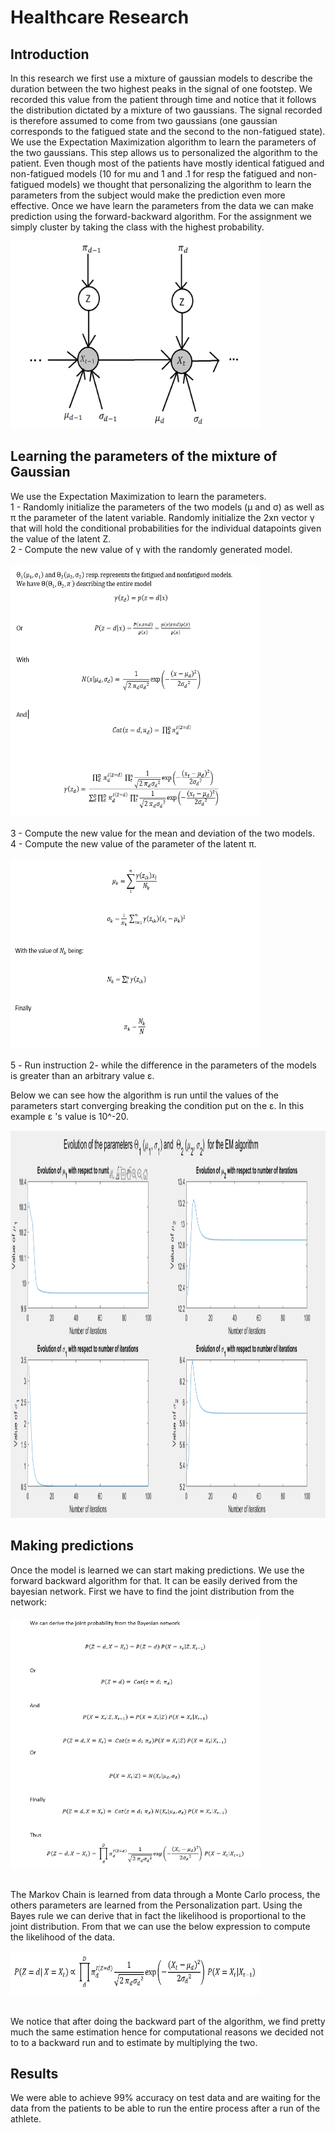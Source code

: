 # Healthcare Research

## Introduction 

In this research we first use a mixture of gaussian models to describe the duration between the two highest peaks in the signal of one footstep. We recorded this value from the patient through time and notice that it follows the distribution dictated by a mixture of two gaussians. The signal recorded is therefore assumed to come from two gaussians  (one gaussian corresponds to the fatigued state and the second to the non-fatigued state). We use the Expectation Maximization algorithm to learn the parameters of the two gaussians. This step allows us to personalized the algorithm to the patient. Even though most of the patients have mostly identical fatigued and non-fatigued models (10 for mu and 1 and .1 for resp the fatigued and non-fatigued models) we thought that personalizing the algorithm to learn the parameters from the subject would make the prediction even more effective. 
Once we have learn the parameters from the data we can make prediction using the forward-backward algorithm. For the assignment we simply cluster by taking the class with the highest probability. 

<img src="https://github.com/allarassemjonathan/Fatigue_Detection_algorithm/blob/main/pic.PNG" width=400 height=300>

## Learning the parameters of the mixture of Gaussian

We use the Expectation Maximization to learn the parameters.<br>
1 - Randomly initialize the parameters of the two models (&mu; and &sigma;) as well as &pi; the parameter of the latent variable. Randomly initialize the 2xn vector  &gamma; that will hold the conditional probabilities for the individual datapoints given the value of the latent Z.<br>
2 - Compute the new value of &gamma; with the randomly generated model.<br> <br>
<img src="https://github.com/allarassemjonathan/Fatigue_Detection_algorithm/blob/main/im2.PNG" width=400 height=400> <br><br>
3 - Compute the new value for the mean and deviation of the two models.<br>
4 - Compute the new value of the parameter of the latent &pi;.<br> <br>
<img src="https://github.com/allarassemjonathan/Fatigue_Detection_algorithm/blob/main/im4.PNG" width=400 height=300><br><br>
5 - Run instruction 2- while the difference in the parameters of the models is greater than an arbitrary value &epsilon;.

Below we can see how the algorithm is run until the values of the parameters start converging breaking the condition put on the &epsilon;. 
In this example &epsilon; 's value is 10^-20.

<img src="https://github.com/allarassemjonathan/Fatigue_Detection_algorithm/blob/main/EMrunning.PNG" width=800 height=620>

## Making predictions

Once the model is learned we can start making predictions. We use the forward backward algorithm for that. It can be easily derived from the bayesian network. 
First we have to find the joint distribution from the network:<br><br>
<img src="https://github.com/allarassemjonathan/Fatigue_Detection_algorithm/blob/main/im5.PNG" width=400 height=400><br><br>

The Markov Chain is learned from data through a Monte Carlo process, the others parameters are learned from the Personalization part. Using the Bayes rule we can derive that in fact the likelihood is proportional to the joint distribution. From that we can use the below expression to compute the likelihood of the data.

<img src="https://github.com/allarassemjonathan/Fatigue_Detection_algorithm/blob/main/im6.PNG" width=400 height=70><br><br>

We notice that after doing the backward part of the algorithm, we find pretty much the same estimation hence for computational reasons we decided not to to a backward run and to estimate by multiplying the two. 

## Results 

We were able to achieve 99% accuracy on test data and are waiting for the data from the patients to be able to run the entire process after a run of the athlete. 
